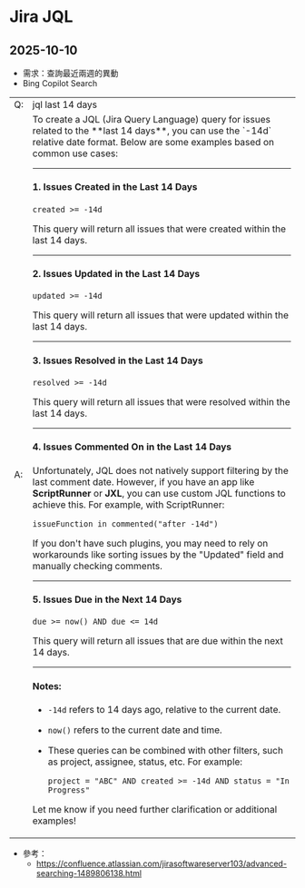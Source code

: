 # Jira JQL

## 2025-10-10

- 需求：查詢最近兩週的異動
- Bing Copilot Search
<table><tr><td>Q:</td><td>
<!-- add your Prompt bellow-->
jql last 14 days
</td></tr><tr><td>A:</td><td>
<!-- add Chatbot Response bellow-->
To create a JQL (Jira Query Language) query for issues related to the **last 14 days**, you can use the `-14d` relative date format. Below are some examples based on common use cases:

* * * *

#### 1\. **Issues Created in the Last 14 Days**

```jql
created >= -14d
```

This query will return all issues that were created within the last 14 days.

* * * *

#### 2\. **Issues Updated in the Last 14 Days**

```jql
updated >= -14d
```

This query will return all issues that were updated within the last 14 days.

* * * *

#### 3\. **Issues Resolved in the Last 14 Days**

```jql
resolved >= -14d
```

This query will return all issues that were resolved within the last 14 days.

* * * *

#### 4\. **Issues Commented On in the Last 14 Days**

Unfortunately, JQL does not natively support filtering by the last comment date. However, if you have an app like **ScriptRunner** or **JXL**, you can use custom JQL functions to achieve this. For example, with ScriptRunner:

```jql
issueFunction in commented("after -14d")
```

If you don't have such plugins, you may need to rely on workarounds like sorting issues by the "Updated" field and manually checking comments.

* * * *

#### 5\. **Issues Due in the Next 14 Days**

```jql
due >= now() AND due <= 14d
```

This query will return all issues that are due within the next 14 days.

* * * *

#### Notes:

-   `-14d` refers to 14 days ago, relative to the current date.
-   `now()` refers to the current date and time.
-   These queries can be combined with other filters, such as project, assignee, status, etc. For example:

    ```jql
    project = "ABC" AND created >= -14d AND status = "In Progress"
    ```

Let me know if you need further clarification or additional examples!
</td></tr></table>

- 參考：
  - https://confluence.atlassian.com/jirasoftwareserver103/advanced-searching-1489806138.html